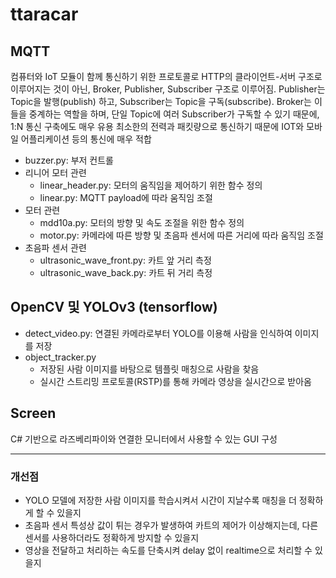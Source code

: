 # ttaracar

## MQTT

컴퓨터와 IoT 모듈이 함께 통신하기 위한 프로토콜로 HTTP의 클라이언트-서버 구조로 이루어지는 것이 아닌, Broker, Publisher, Subscriber 구조로 이루어짐.
Publisher는 Topic을 발행(publish) 하고, Subscriber는 Topic을 구독(subscribe).
Broker는 이들을 중계하는 역할을 하며, 단일 Topic에 여러 Subscriber가 구독할 수 있기 때문에, 1:N 통신 구축에도 매우 유용
최소한의 전력과 패킷량으로 통신하기 때문에 IOT와 모바일 어플리케이션 등의 통신에 매우 적합

- buzzer.py: 부저 컨트롤
- 리니어 모터 관련
  - linear_header.py: 모터의 움직임을 제어하기 위한 함수 정의
  - linear.py: MQTT payload에 따라 움직임 조절
- 모터 관련
  - mdd10a.py: 모터의 방향 및 속도 조절을 위한 함수 정의
  - motor.py: 카메라에 따른 방향 및 초음파 센서에 따른 거리에 따라 움직임 조절
- 초음파 센서 관련
  - ultrasonic_wave_front.py: 카트 앞 거리 측정
  - ultrasonic_wave_back.py: 카트 뒤 거리 측정

## OpenCV 및 YOLOv3 (tensorflow)

- detect_video.py: 연결된 카메라로부터 YOLO를 이용해 사람을 인식하여 이미지를 저장
- object_tracker.py
  - 저장된 사람 이미지를 바탕으로 템플릿 매칭으로 사람을 찾음
  - 실시간 스트리밍 프로토콜(RSTP)를 통해 카메라 영상을 실시간으로 받아옴

## Screen

C# 기반으로 라즈베리파이와 연결한 모니터에서 사용할 수 있는 GUI 구성

---

### 개선점

- YOLO 모델에 저장한 사람 이미지를 학습시켜서 시간이 지날수록 매칭을 더 정확하게 할 수 있을지
- 초음파 센서 특성상 값이 튀는 경우가 발생하여 카트의 제어가 이상해지는데, 다른 센서를 사용하더라도 정확하게 방지할 수 있을지
- 영상을 전달하고 처리하는 속도를 단축시켜 delay 없이 realtime으로 처리할 수 있을지
